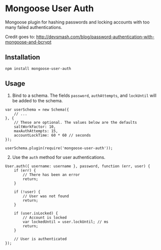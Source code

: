 # Mongoose User Auth
Mongoose plugin for hashing passwords and locking accounts with too many failed authentications.

Credit goes to: http://devsmash.com/blog/password-authentication-with-mongoose-and-bcrypt

## Installation
```
npm install mongoose-user-auth
```

## Usage

1. Bind to a schema. The fields `password`, `authAttempts`, and `lockUntil` will be added to the schema.
```
var userSchema = new Schema({
	// ...
}, {
	// These are optional. The values below are the defaults
	saltWorkFactor: 10,
	maxAuthAttempts: 15,
	accountLockTime: 60 * 60 // seconds
});

userSchema.plugin(require('mongoose-user-auth'));
```

2. Use the `auth` method for user authentications.
```
User.auth({ username: username }, password, function (err, user) {
	if (err) {
		// There has been an error
		return;
	}
	
	if (!user) {
		// User was not found
		return;
	}

	if (user.isLocked) {
		// Account is locked
		var lockedUntil = user.lockUntil; // ms
		return;
	}

	// User is authenticated
});

```
